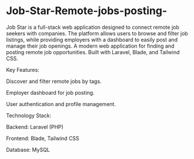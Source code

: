 # Job-Star-Remote-jobs-posting-
Job Star is a full-stack web application designed to connect remote job seekers with companies. The platform allows users to browse and filter job listings, while providing employers with a dashboard to easily post and manage their job openings. 
A modern web application for finding and posting remote job opportunities. Built with Laravel, Blade, and Tailwind CSS.

Key Features:

Discover and filter remote jobs by tags.

Employer dashboard for job posting.

User authentication and profile management.

Technology Stack:

Backend: Laravel (PHP)

Frontend: Blade, Tailwind CSS

Database: MySQL
